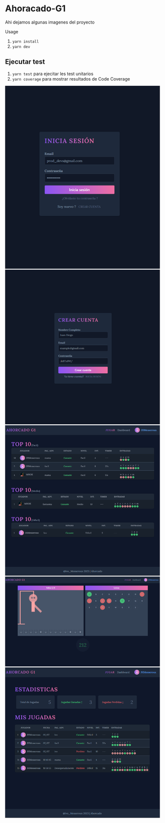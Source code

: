 # Ahoracado-G1

Ahi dejamos algunas imagenes del proyecto 

Usage 

1. `yarn install`
2. `yarn dev`

## Ejecutar test 
1. `yarn test` para ejecitar les test unitarios 
2. `yarn coverage`  para mostrar resultados de Code Coverage

![Sign in Screen](./src/assets/demo/sign-in.png)
![Sign up Screen](./src/assets/demo/sign-up.png)
![Home Screen](./src/assets/demo/home.png)
![Games Screen](./src/assets/demo/game.png)
![Dashboard Screen](./src/assets/demo/dashboard.png)
